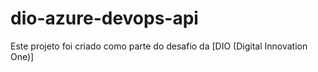 # dio-azure-devops-api
Este projeto foi criado como parte do desafio da [DIO (Digital Innovation One)]
